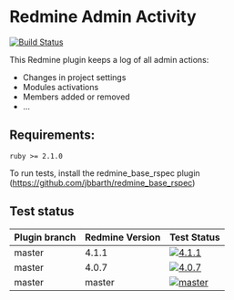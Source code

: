 Redmine Admin Activity
======================

[![Build Status](https://travis-ci.com/nanego/redmine_admin_activity.svg?branch=master)](https://travis-ci.com/nanego/redmine_admin_activity)

This Redmine plugin keeps a log of all admin actions:
- Changes in project settings
- Modules activations
- Members added or removed
- ...

## Requirements:

    ruby >= 2.1.0

To run tests, install the redmine_base_rspec plugin (https://github.com/jbbarth/redmine_base_rspec)


## Test status

|Plugin branch| Redmine Version   | Test Status      |
|-------------|-------------------|------------------|
|master       | 4.1.1             | [![4.1.1][1]][5] |  
|master       | 4.0.7             | [![4.0.7][2]][5] |
|master       | master            | [![master][3]][5]|

[1]: https://github.com/nanego/redmine_admin_activity/actions/workflows/4_1_1.yml/badge.svg
[2]: https://github.com/nanego/redmine_admin_activity/actions/workflows/4_0_7.yml/badge.svg
[3]: https://github.com/nanego/redmine_admin_activity/actions/workflows/master.yml/badge.svg
[5]: https://github.com/nanego/redmine_admin_activity/actions
